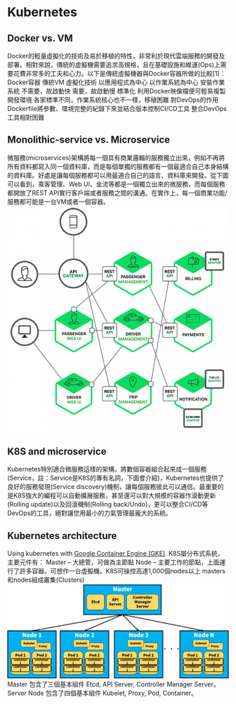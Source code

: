 # Kubernetes
## Docker vs. VM
Docker的輕量虛擬化的技術及易於移植的特性，非常利於現代雲端服務的開發及部署。相對來說，傳統的虛擬機需要追求高規格，且在基礎設施和維運(Ops)上需要花費非常多的工夫和心力。以下是傳統虛擬機器與Docker容器所做的比較[1]：
Docker容器	傳統VM
虛擬化技術	以應用程式為中心	以作業系統為中心
安裝作業系統	不需要，故啟動快	需要，故啟動慢
標準化	利用Docker映像檔便可輕易複製開發環境	各家標準不同，作業系統核心也不一樣，移植困難
對DevOps的作用	Dockerfile將參數、環境完整的紀錄下來並結合版本控制CI/CD工具	整合DevOps工具相對困難


## Monolithic-service vs. Microservice
微服務(microservices)架構將每一個具有商業邏輯的服務獨立出來，例如不再將所有資料都寫入同一個資料庫，而是每個單獨的服務都有一個最適合自己本身結構的資料庫。好處是讓每個服務都可以用最適合自己的語言、資料庫來開發。從下圖可以看到，乘客管理、Web UI、金流等都是一個獨立出來的微服務，而每個服務都開放了REST API實行客戶端或者服務之間的溝通。在實作上，每一個商業功能/服務都可能是一台VM或者一個容器。
![alt text](microservice.png "microservice")

## K8S and microservice
Kubernetes特別適合微服務這樣的架構。將數個容器組合起來成一個服務(Service，註：Service是K8S的專有名詞，下面會介紹)，Kubernetes也提供了良好的服務發現(Service discovery)機制，讓每個服務彼此可以通信。最重要的是K8S強大的編程可以自動擴展服務，甚至還可以對大規模的容器作滾動更新(Rolling update)以及回滾機制(Rolling back/Undo)，更可以整合CI/CD等DevOps的工具，絕對讓您用最小的力氣管理最龐大的系統。

## Kubernetes architecture
Using kubernetes with [Google Container Engine (GKE)](https://cloud.google.com/container-engine/docs/).
K8S屬分布式系統，主要元件有：
Master – 大總管，可做為主節點
Node – 主要工作的節點，上面運行了許多容器。可想作一台虛擬機。K8S可操控高達1,000個nodes以上
masters和nodes組成叢集(Clusters)
![alt text](k8s_arch.png "K8S Architecture")
Master 包含了三個基本組件 Etcd, API Server, Controller Manager Server。
Server Node 包含了四個基本組件 Kubelet, Proxy, Pod, Container。





